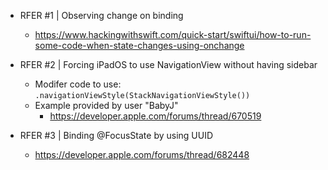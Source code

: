 
- RFER #1 | Observing change on binding
    - https://www.hackingwithswift.com/quick-start/swiftui/how-to-run-some-code-when-state-changes-using-onchange
    
- RFER #2 | Forcing iPadOS to use NavigationView without having sidebar
    - Modifer code to use:
        `.navigationViewStyle(StackNavigationViewStyle())`
    - Example provided by user "BabyJ"
        - https://developer.apple.com/forums/thread/670519

- RFER #3 | Binding @FocusState by using UUID
    - https://developer.apple.com/forums/thread/682448
